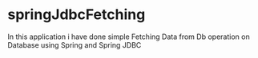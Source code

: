# springJdbcFetching
In this application i have done simple Fetching Data from Db operation on Database using Spring and Spring JDBC
